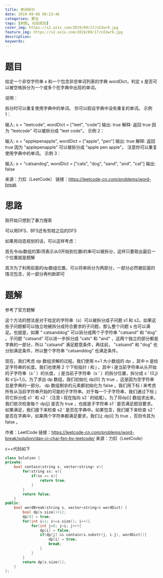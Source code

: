 ```yaml
---
title: 单词拆分
date: 2019-09-06 08:23:46
categories: 算法
tags: [刷题, 动态规划]
cover_img: https://s2.ax1x.com/2019/09/17/nI3wr9.jpg
feature_img: https://s2.ax1x.com/2019/09/17/nI3wr9.jpg
description:
keywords:
---
```


# 题目

给定一个非空字符串 s 和一个包含非空单词列表的字典 wordDict，判定 s 是否可以被空格拆分为一个或多个在字典中出现的单词。

说明：

拆分时可以重复使用字典中的单词。
你可以假设字典中没有重复的单词。
示例 1：

输入: s = "leetcode", wordDict = ["leet", "code"]
输出: true
解释: 返回 true 因为 "leetcode" 可以被拆分成 "leet code"。
示例 2：

输入: s = "applepenapple", wordDict = ["apple", "pen"]
输出: true
解释: 返回 true 因为 "applepenapple" 可以被拆分成 "apple pen apple"。
     注意你可以重复使用字典中的单词。
示例 3：

输入: s = "catsandog", wordDict = ["cats", "dog", "sand", "and", "cat"]
输出: false

来源：力扣（LeetCode）
链接：https://leetcode-cn.com/problems/word-break

# 思路

刚开始只想到了暴力搜索

可以用DFS、BFS还有剪枝之后的DFS



如果用动态规划的话，可以这样考虑：

首先令dp数组的第i项表示从0开始到位置i的串可以被拆分，这样只要取出最后一个位置就是题解

其次为了利用前面的dp数组位置，可以将串拆分为两部分，一部分必然被前面的情况包含，另一部分再判断即可



# 题解

参考了官方题解

这个方法的想法是对于给定的字符串（s）可以被拆分成子问题 s1 和 s2。如果这些子问题都可以独立地被拆分成符合要求的子问题，那么整个问题 s 也可以满足。也就是，如果 "
catsanddog" 可以拆分成两个子字符串 "catsand" 和 “dog" 。子问题 "catsand" 可以进一步拆分成 "cats" 和 "and" ，这两个独立的部分都是字典的一部分，所以 "catsand" 满足题意条件，再往前， "catsand" 和 ”dog" 也分别满足条件，所以整个字符串 "catsanddog" 也满足条件。

现在，我们考虑 dp 数组求解的过程。我们使用 n+1 大小数组的 dp ，其中 n 是给定字符串的长度。我们也使用 2 个下标指针 i 和 j ，其中 i 是当前字符串从头开始的子字符串（s ′ ）的长度， j 是当前子字符串（s ′ ）的拆分位置，拆分成 s ′ (0,j) 和 s′(j+1,i)。为了求出 dp 数组，我们初始化 dp[0] 为 true ，这是因为空字符串总是字典的一部分。 dp 数组剩余的元素都初始化为 false 。我们用下标 i 来考虑所有从当前字符串开始的可能的子字符串。对于每一个子字符串，我们通过下标 j 将它拆分成 s1 ′ 和 s2 ′（注意 i 现在指向 s2 ′  的结尾）。为了将dp[i] 数组求出来，我们依次检查每个 dp[j] 是否为 true ，也就是子字符串 s1 ′ 是否满足题目要求。如果满足，我们接下来检查 s2 ′ 是否在字典中。如果包含，我们接下来检查 s2 ′ 是否在字典中，如果两个字符串都满足要求，我们让 dp[i] 为 true ，否则令其为 
false 。

作者：LeetCode
链接：https://leetcode-cn.com/problems/word-break/solution/dan-ci-chai-fen-by-leetcode/
来源：力扣（LeetCode）



c++代码如下

``` c++ 
class Solution {
private:
    bool contain(string s, vector<string> v){
        for(string ss: v){
            if(ss == s){
                return true;
            }
        }
        return false;
    }
public:
    bool wordBreak(string s, vector<string>& wordDict) {
        bool dp[s.size()+1];
        dp[0] = true;
        for(int i=1; i<=s.size(); i++){
            for(int j=0; j<i; j++){
                dp[i] = false;
                if(dp[j] && contain(s.substr(j, i-j), wordDict)){
                    dp[i] = true;
                    break;
                }
            }
        }
        return dp[s.size()];
    }
};
```

